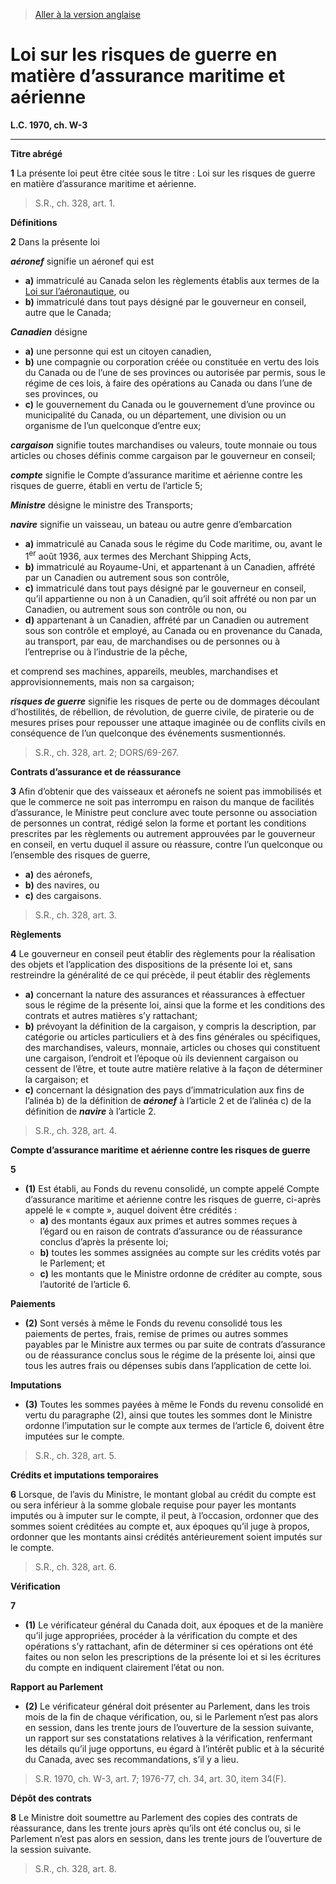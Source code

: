 > [Aller à la version anglaise](/en/Acts/Statutes%20of%20Canada/1970/c.%20W-3.md)

# Loi sur les risques de guerre en matière d’assurance maritime et aérienne

**L.C. 1970, ch. W-3**


----------



**Titre abrégé**

**1** La présente loi peut être citée sous le titre : Loi sur les risques de guerre en matière d’assurance maritime et aérienne.
> S.R., ch. 328, art. 1.





**Définitions**

**2** Dans la présente loi

***aéronef*** signifie un aéronef qui est
- **a)** immatriculé au Canada selon les règlements établis aux termes de la [Loi sur l’aéronautique](/fr/Lois/Lois%20révisées%20du%20Canada/A/A-2.md), ou
- **b)** immatriculé dans tout pays désigné par le gouverneur en conseil, autre que le Canada;

***Canadien*** désigne
- **a)** une personne qui est un citoyen canadien,
- **b)** une compagnie ou corporation créée ou constituée en vertu des lois du Canada ou de l’une de ses provinces ou autorisée par permis, sous le régime de ces lois, à faire des opérations au Canada ou dans l’une de ses provinces, ou
- **c)** le gouvernement du Canada ou le gouvernement d’une province ou municipalité du Canada, ou un département, une division ou un organisme de l’un quelconque d’entre eux;

***cargaison*** signifie toutes marchandises ou valeurs, toute monnaie ou tous articles ou choses définis comme cargaison par le gouverneur en conseil;

***compte*** signifie le Compte d’assurance maritime et aérienne contre les risques de guerre, établi en vertu de l’article 5;

***Ministre*** désigne le ministre des Transports;

***navire*** signifie un vaisseau, un bateau ou autre genre d’embarcation
- **a)** immatriculé au Canada sous le régime du Code maritime, ou, avant le 1<sup>er</sup> août 1936, aux termes des Merchant Shipping Acts,
- **b)** immatriculé au Royaume-Uni, et appartenant à un Canadien, affrété par un Canadien ou autrement sous son contrôle,
- **c)** immatriculé dans tout pays désigné par le gouverneur en conseil, qu’il appartienne ou non à un Canadien, qu’il soit affrété ou non par un Canadien, ou autrement sous son contrôle ou non, ou
- **d)** appartenant à un Canadien, affrété par un Canadien ou autrement sous son contrôle et employé, au Canada ou en provenance du Canada, au transport, par eau, de marchandises ou de personnes ou à l’entreprise ou à l’industrie de la pêche,

et comprend ses machines, appareils, meubles, marchandises et approvisionnements, mais non sa cargaison;

***risques de guerre*** signifie les risques de perte ou de dommages découlant d’hostilités, de rébellion, de révolution, de guerre civile, de piraterie ou de mesures prises pour repousser une attaque imaginée ou de conflits civils en conséquence de l’un quelconque des événements susmentionnés.
> S.R., ch. 328, art. 2; DORS/69-267.





**Contrats d’assurance et de réassurance**

**3** Afin d’obtenir que des vaisseaux et aéronefs ne soient pas immobilisés et que le commerce ne soit pas interrompu en raison du manque de facilités d’assurance, le Ministre peut conclure avec toute personne ou association de personnes un contrat, rédigé selon la forme et portant les conditions prescrites par les règlements ou autrement approuvées par le gouverneur en conseil, en vertu duquel il assure ou réassure, contre l’un quelconque ou l’ensemble des risques de guerre,
- **a)** des aéronefs,
- **b)** des navires, ou
- **c)** des cargaisons.
> S.R., ch. 328, art. 3.





**Règlements**

**4** Le gouverneur en conseil peut établir des règlements pour la réalisation des objets et l’application des dispositions de la présente loi et, sans restreindre la généralité de ce qui précède, il peut établir des règlements
- **a)** concernant la nature des assurances et réassurances à effectuer sous le régime de la présente loi, ainsi que la forme et les conditions des contrats et autres matières s’y rattachant;
- **b)** prévoyant la définition de la cargaison, y compris la description, par catégorie ou articles particuliers et à des fins générales ou spécifiques, des marchandises, valeurs, monnaie, articles ou choses qui constituent une cargaison, l’endroit et l’époque où ils deviennent cargaison ou cessent de l’être, et toute autre matière relative à la façon de déterminer la cargaison; et
- **c)** concernant la désignation des pays d’immatriculation aux fins de l’alinéa b) de la définition de ***aéronef*** à l’article 2 et de l’alinéa c) de la définition de ***navire*** à l’article 2.
> S.R., ch. 328, art. 4.





**Compte d’assurance maritime et aérienne contre les risques de guerre**

**5** 

- **(1)** Est établi, au Fonds du revenu consolidé, un compte appelé Compte d’assurance maritime et aérienne contre les risques de guerre, ci-après appelé le « compte », auquel doivent être crédités :
	- **a)** des montants égaux aux primes et autres sommes reçues à l’égard ou en raison de contrats d’assurance ou de réassurance conclus d’après la présente loi;
	- **b)** toutes les sommes assignées au compte sur les crédits votés par le Parlement; et
	- **c)** les montants que le Ministre ordonne de créditer au compte, sous l’autorité de l’article 6.

**Paiements**

- **(2)** Sont versés à même le Fonds du revenu consolidé tous les paiements de pertes, frais, remise de primes ou autres sommes payables par le Ministre aux termes ou par suite de contrats d’assurance ou de réassurance conclus sous le régime de la présente loi, ainsi que tous les autres frais ou dépenses subis dans l’application de cette loi.

**Imputations**

- **(3)** Toutes les sommes payées à même le Fonds du revenu consolidé en vertu du paragraphe (2), ainsi que toutes les sommes dont le Ministre ordonne l’imputation sur le compte aux termes de l’article 6, doivent être imputées sur le compte.
> S.R., ch. 328, art. 5.





**Crédits et imputations temporaires**

**6** Lorsque, de l’avis du Ministre, le montant global au crédit du compte est ou sera inférieur à la somme globale requise pour payer les montants imputés ou à imputer sur le compte, il peut, à l’occasion, ordonner que des sommes soient créditées au compte et, aux époques qu’il juge à propos, ordonner que les montants ainsi crédités antérieurement soient imputés sur le compte.
> S.R., ch. 328, art. 6.





**Vérification**

**7** 

- **(1)** Le vérificateur général du Canada doit, aux époques et de la manière qu’il juge appropriées, procéder à la vérification du compte et des opérations s’y rattachant, afin de déterminer si ces opérations ont été faites ou non selon les prescriptions de la présente loi et si les écritures du compte en indiquent clairement l’état ou non.

**Rapport au Parlement**

- **(2)** Le vérificateur général doit présenter au Parlement, dans les trois mois de la fin de chaque vérification, ou, si le Parlement n’est pas alors en session, dans les trente jours de l’ouverture de la session suivante, un rapport sur ses constatations relatives à la vérification, renfermant les détails qu’il juge opportuns, eu égard à l’intérêt public et à la sécurité du Canada, avec ses recommandations, s’il y a lieu.
> S.R. 1970, ch. W-3, art. 7; 1976-77, ch. 34, art. 30, item 34(F).





**Dépôt des contrats**

**8** Le Ministre doit soumettre au Parlement des copies des contrats de réassurance, dans les trente jours après qu’ils ont été conclus ou, si le Parlement n’est pas alors en session, dans les trente jours de l’ouverture de la session suivante.
> S.R., ch. 328, art. 8.



